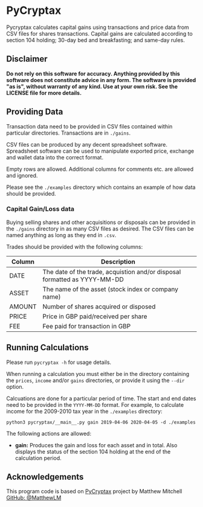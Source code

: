 # PyCryptax

Pycryptax calculates capital gains using transactions and price
data from CSV files for shares transactions. Capital
gains are calculated according to section 104 holding; 30-day bed and
breakfasting; and same-day rules. 

## Disclaimer

**Do not rely on this software for accuracy. Anything provided by this software
does not constitute advice in any form. The software is provided "as is",
without warranty of any kind. Use at your own risk. See the LICENSE file for
more details.**

## Providing Data

Transaction data need to be provided in CSV files contained
within particular directories. Transactions are in `./gains`.

CSV files can be produced by any decent spreadsheet software. Spreadsheet
software can be used to manipulate exported price, exchange and wallet data into
the correct format.

Empty rows are allowed. Additional columns for comments etc. are allowed and
ignored.

Please see the `./examples` directory which contains an example of how data
should be provided.

### Capital Gain/Loss data

Buying selling shares and other acquisitions or disposals can be provided in
the `./gains` directory in as many CSV files as desired. The CSV files can be
named anything as long as they end in `.csv`.

Trades should be provided with the following columns:

| Column      | Description                                                               |
| ----------- | ------------------------------------------------------------------------- |
| DATE        | The date of the trade, acquistion and/or disposal formatted as YYYY-MM-DD |
| ASSET       | The name of the asset (stock index or company name)                       |
| AMOUNT      | Number of shares acquired or disposed                                     |
| PRICE       | Price in GBP paid/received per share                                      |
| FEE         | Fee paid for transaction in GBP                                           |

## Running Calculations

Please run `pycryptax -h` for usage details.

When running a calculation you must either be in the directory containing the
`prices`, `income` and/or `gains` directories, or provide it using the `--dir`
option.

Calcuations are done for a particular period of time. The start and end dates
need to be provided in the `YYYY-MM-DD` format. For example, to calculate income
for the 2009-2010 tax year in the `./examples` directory:

    python3 pycryptax/__main__.py gain 2019-04-06 2020-04-05 -d ./examples

The following actions are allowed:

- **gain:** Produces the gain and loss for each asset and in total. Also
  displays the status of the section 104 holding at the end of the
calculation period.

## Acknowledgements

This program code is based on [PyCryptax](https://github.com/MatthewLM/PyCryptax) project by Matthew Mitchell [GitHub: @MatthewLM](https://github.com/MatthewLM)
